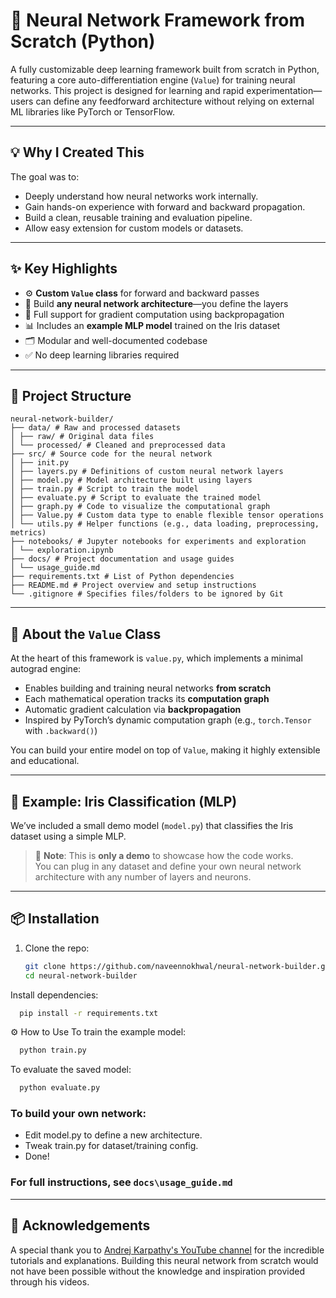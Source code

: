 # 🔧 Neural Network Framework from Scratch (Python)

A fully customizable deep learning framework built from scratch in Python, featuring a core auto-differentiation engine (`Value`) for training neural networks. This project is designed for learning and rapid experimentation—users can define any feedforward architecture without relying on external ML libraries like PyTorch or TensorFlow.

---

## 💡 Why I Created This

The goal was to:
- Deeply understand how neural networks work internally.
- Gain hands-on experience with forward and backward propagation.
- Build a clean, reusable training and evaluation pipeline.
- Allow easy extension for custom models or datasets.

---

## ✨ Key Highlights

- ⚙️ **Custom `Value` class** for forward and backward passes  
- 🧠 Build **any neural network architecture**—you define the layers  
- 🔄 Full support for gradient computation using backpropagation  
- 📊 Includes an **example MLP model** trained on the Iris dataset  
- 🗂️ Modular and well-documented codebase  
- ✅ No deep learning libraries required

---

## 📁 Project Structure
```
neural-network-builder/
├── data/ # Raw and processed datasets
│ ├── raw/ # Original data files
│ └── processed/ # Cleaned and preprocessed data
├── src/ # Source code for the neural network
│ ├── init.py
│ ├── layers.py # Definitions of custom neural network layers
│ ├── model.py # Model architecture built using layers
│ ├── train.py # Script to train the model
│ ├── evaluate.py # Script to evaluate the trained model
│ ├── graph.py # Code to visualize the computational graph
│ ├── Value.py # Custom data type to enable flexible tensor operations
│ └── utils.py # Helper functions (e.g., data loading, preprocessing, metrics)
├── notebooks/ # Jupyter notebooks for experiments and exploration
│ └── exploration.ipynb
├── docs/ # Project documentation and usage guides
│ └── usage_guide.md
├── requirements.txt # List of Python dependencies
├── README.md # Project overview and setup instructions
└── .gitignore # Specifies files/folders to be ignored by Git
```
---

## 🧠 About the `Value` Class

At the heart of this framework is `value.py`, which implements a minimal autograd engine:

- Enables building and training neural networks **from scratch**
- Each mathematical operation tracks its **computation graph**
- Automatic gradient calculation via **backpropagation**
- Inspired by PyTorch’s dynamic computation graph (e.g., `torch.Tensor` with `.backward()`)

You can build your entire model on top of `Value`, making it highly extensible and educational.

---

## 🧪 Example: Iris Classification (MLP)

We’ve included a small demo model (`model.py`) that classifies the Iris dataset using a simple MLP.

> 📌 **Note**: This is **only a demo** to showcase how the code works.  
> You can plug in any dataset and define your own neural network architecture with any number of layers and neurons.

---

## 📦 Installation

1. Clone the repo:
   ```bash
   git clone https://github.com/naveennokhwal/neural-network-builder.git
   cd neural-network-builder
   ```
Install dependencies:
  ```bash
    pip install -r requirements.txt
  ```
⚙️ How to Use
To train the example model:
  ```bash
    python train.py
  ```
To evaluate the saved model:
  ```bash
    python evaluate.py
  ```
### To build your own network:
- Edit model.py to define a new architecture.
- Tweak train.py for dataset/training config.
- Done!

### For full instructions, see `docs\usage_guide.md`

---

## 🙏 Acknowledgements

A special thank you to [Andrej Karpathy's YouTube channel](https://www.youtube.com/@AndrejKarpathy) for the incredible tutorials and explanations. Building this neural network from scratch would not have been possible without the knowledge and inspiration provided through his videos.
